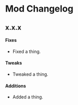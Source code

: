 ﻿# Mod Changelog

## x.x.x
#### Fixes
* Fixed a thing.
#### Tweaks
* Tweaked a thing.
#### Additions
* Added a thing.
